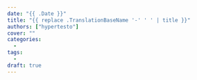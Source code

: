 ```yaml
---
date: "{{ .Date }}"
title: "{{ replace .TranslationBaseName '-' ' ' | title }}"
authors: ["hypertesto"]
cover: ""
categories:
  -
tags:
  -
draft: true
---
```

